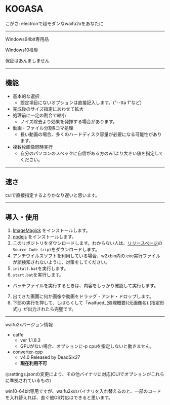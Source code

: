 # KOGASA

こがさ: electronで超モダンなwaifu2xをあなたに

----

Windows64bit専用品

Windows10推奨

保証はあんましません

----

## 機能

- 基本的な選択
  * 設定項目にないオプションは直接記入します。("--tta 1"など)
- 完成後のサイズ指定にあわせて拡大
- 処理前に一定の割合で縮小
  * ノイズ除去より効果を発揮する場合があります。
- 動画・ファイル分割&コマ処理
  * 長い動画の場合、多くのハードディスク容量が必要になる可能性があります。
- 複数枚画像同時実行
  * 自分のパソコンのスペックに自信がある方のみ1より大きい値を指定してください。

----

## 速さ

cuiで直接指定するよりかなり遅いと思います。

----

## 導入・使用

1. [ImageMagick](http://www.imagemagick.org/script/download.php#windows) をインストールします。
2. [nodejs](https://nodejs.org/) をインストールします。
3. このリポジトリをダウンロードします。わからない人は、[リリースページ](https://github.com/tamaina/kogasa/releases)の`Source Code (zip)`をダウンロードします。
4. アンチウイルスソフトを利用している場合、w2xbin内の.exe実行ファイルが誤検知されないように、対策をしてください。
5. `install.bat`を実行します。
6. `start.bat`を実行します。
  * バッチファイルを実行するときは、内容をしっかり確認して実行します。
7. 出てきた画面に何か画像や動画をドラッグ・アンド・ドロップします。
8. 下部の実行を押して、しばらくして「waifued_(処理概要)(元画像名).(指定形式)」が出力されたら完璧です。

----

waifu2xバージョン情報
- caffe
  - ver 1.1.8.3
  - GPUがない場合、オプションに-p cpuを指定しないと動きません。
- converter-cpp
  - v4.0 Released by DeadSix27
  - **現在利用不可**

◎settings.jsonの変更により、その他バイナリに対応(CUIでオプションがこれらに準拠されているもの)

win10-64bit専用ですが、waifu2xのバイナリを入れ替えるのと、一部のコードを入れ替えれば、直ぐ他OS対応はできると思います。
